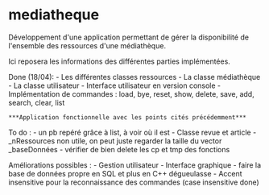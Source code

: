 # mediatheque
Développement d'une application permettant de gérer la disponibilité de l'ensemble des ressources d'une médiathèque.

Ici reposera les informations des différentes parties implémentées.

Done (18/04):
	- Les différentes classes ressources
	- La classe médiathèque
	- La classe utilisateur
	- Interface utilisateur en version console
	- Implémentation de commandes : load, bye, reset, show, delete, save, add, search, clear, list

	***Application fonctionnelle avec les points cités précédemment***

To do :
	- un pb repéré grâce à list, à voir où il est
	- Classe revue et article
	- _nRessources non utile, on peut juste regarder la taille du vector _baseDonnées
	- vérifier de bien delete les cp et tmp des fonctions
	

Améliorations possibles :
	- Gestion utilisateur
	- Interface graphique
	- faire la base de données propre en SQL et plus en C++ dégueulasse
	- Accent insensitive pour la reconnaissance des commandes (case insensitive done)

